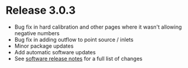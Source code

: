 # Release 3.0.3 #
* Bug fix in hard calibration and other pages where it wasn't allowing negative numbers
* Bug fix in adding outflow to point source / inlets
* Minor package updates
* Add automatic software updates
* See [software release notes](https://swatplus.gitbook.io/docs/release-notes) for a full list of changes